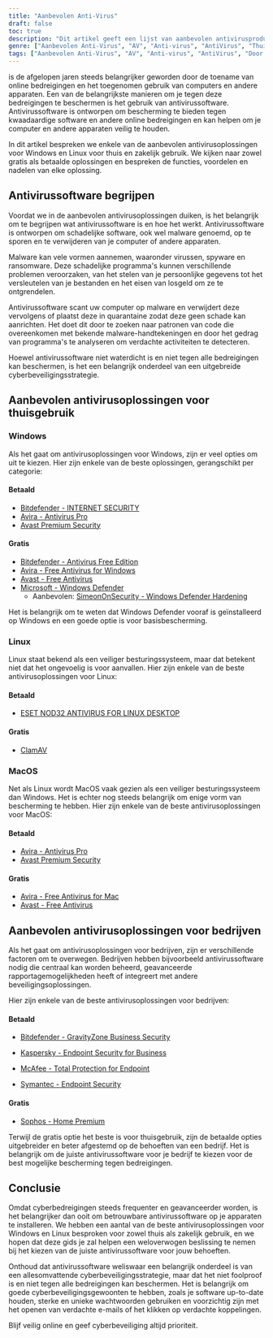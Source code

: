 ```yaml
---
title: "Aanbevolen Anti-Virus"
draft: false
toc: true
description: "Dit artikel geeft een lijst van aanbevolen antivirusproducten voor thuis en zakelijk gebruik, zoals gerangschikt door SimeonOnSecurity. De ranglijsten zijn gebaseerd op professionele meningen en tests tegen schadelijke samples, en hebben alleen betrekking op antivirusmogelijkheden, detectie, gebruikerservaring en prestaties. Windows-gebruikers kunnen kiezen uit zowel betaalde als gratis opties, terwijl Linux- en MacOS-gebruikers beperkte opties hebben, waarbij betaalde opties alleen beschikbaar zijn voor Linux. Merk op dat AV niet verplicht is op Linux of MacOS en dat het gebruik van een VPN of wachtwoordmanager die met de AV-suite wordt meegeleverd niet wordt aanbevolen. Het artikel geeft ook aanbevelingen voor VPN-providers. Aan aanbevelingen voor zakelijk gebruik wordt momenteel gewerkt."
genre: ["Aanbevolen Anti-Virus", "AV", "Anti-virus", "AntiVirus", "Thuisgebruik", "Zakelijk gebruik", "Windows", "Linux", "MacOS", "Cyberbeveiliging"]
tags: ["Aanbevolen Anti-Virus", "AV", "Anti-virus", "AntiVirus", "Door SimeonOnSecurity aanbevolen antivirusproducten", "VirusTotal", "AV-mogelijkheden", "detectie", "gebruikerservaring", "prestaties", "Windows", "Linux", "MacOS", "VPN", "wachtwoordmanager", "VPNS", "Thuisgebruik", "Betaald", "Gratis", "Bitdefender - INTERNETBEVEILIGING", "Avira - Antivirus Pro", "Avast Premium Beveiliging", "Bitdefender - Antivirus Gratis Editie", "Avira - Gratis antivirus voor Windows", "Avast - Gratis antivirus", "Microsoft - Windows Defender", "Windows Defender Hardening", "ESET NOD32", "ClamAV", "Avira - Gratis antivirus voor Mac", "Sophos", "Zakelijk gebruik", "Cyberbeveiliging"]
---
```

 is de afgelopen jaren steeds belangrijker geworden door de toename van online bedreigingen en het toegenomen gebruik van computers en andere apparaten. Een van de belangrijkste manieren om je tegen deze bedreigingen te beschermen is het gebruik van antivirussoftware. Antivirussoftware is ontworpen om bescherming te bieden tegen kwaadaardige software en andere online bedreigingen en kan helpen om je computer en andere apparaten veilig te houden.

In dit artikel bespreken we enkele van de aanbevolen antivirusoplossingen voor Windows en Linux voor thuis en zakelijk gebruik. We kijken naar zowel gratis als betaalde oplossingen en bespreken de functies, voordelen en nadelen van elke oplossing.

## Antivirussoftware begrijpen

Voordat we in de aanbevolen antivirusoplossingen duiken, is het belangrijk om te begrijpen wat antivirussoftware is en hoe het werkt. Antivirussoftware is ontworpen om schadelijke software, ook wel malware genoemd, op te sporen en te verwijderen van je computer of andere apparaten.

Malware kan vele vormen aannemen, waaronder virussen, spyware en ransomware. Deze schadelijke programma's kunnen verschillende problemen veroorzaken, van het stelen van je persoonlijke gegevens tot het versleutelen van je bestanden en het eisen van losgeld om ze te ontgrendelen.

Antivirussoftware scant uw computer op malware en verwijdert deze vervolgens of plaatst deze in quarantaine zodat deze geen schade kan aanrichten. Het doet dit door te zoeken naar patronen van code die overeenkomen met bekende malware-handtekeningen en door het gedrag van programma's te analyseren om verdachte activiteiten te detecteren.

Hoewel antivirussoftware niet waterdicht is en niet tegen alle bedreigingen kan beschermen, is het een belangrijk onderdeel van een uitgebreide cyberbeveiligingsstrategie.

## Aanbevolen antivirusoplossingen voor thuisgebruik

### Windows

Als het gaat om antivirusoplossingen voor Windows, zijn er veel opties om uit te kiezen. Hier zijn enkele van de beste oplossingen, gerangschikt per categorie:

#### Betaald

- [Bitdefender - INTERNET SECURITY](https://bitdefender.f9tmep.net/VmN5Ka)
- [Avira - Antivirus Pro](https://www.avira.com/en/antivirus-pro)
- [Avast Premium Security](https://amzn.to/2MA7jR2)

#### Gratis

- [Bitdefender - Antivirus Free Edition](https://bitdefender.f9tmep.net/1r7NMa)
- [Avira - Free Antivirus for Windows](https://www.avira.com/en/free-antivirus-windows)
- [Avast - Free Antivirus](https://www.avast.com/en-us/index)
- [Microsoft - Windows Defender](https://www.microsoft.com/en-us/windows/comprehensive-security)
  - Aanbevolen: [SimeonOnSecurity - Windows Defender Hardening](https://github.com/simeononsecurity/Windows-Defender-Hardening)


Het is belangrijk om te weten dat Windows Defender vooraf is geïnstalleerd op Windows en een goede optie is voor basisbescherming.

### Linux

Linux staat bekend als een veiliger besturingssysteem, maar dat betekent niet dat het ongevoelig is voor aanvallen. Hier zijn enkele van de beste antivirusoplossingen voor Linux:

#### Betaald

- [ESET NOD32 ANTIVIRUS FOR LINUX DESKTOP](https://www.eset.com/int/home/antivirus-linux)

#### Gratis

- [ClamAV](https://www.clamav.net/)

### MacOS

Net als Linux wordt MacOS vaak gezien als een veiliger besturingssysteem dan Windows. Het is echter nog steeds belangrijk om enige vorm van bescherming te hebben. Hier zijn enkele van de beste antivirusoplossingen voor MacOS:

#### Betaald

- [Avira - Antivirus Pro](https://www.avira.com/en/antivirus-pro)
- [Avast Premium Security](https://amzn.to/2MA7jR2)

#### Gratis

- [Avira - Free Antivirus for Mac](https://www.avira.com/en/free-antivirus-mac)
- [Avast - Free Antivirus](https://www.avast.com/en-us/index)

## Aanbevolen antivirusoplossingen voor bedrijven

Als het gaat om antivirusoplossingen voor bedrijven, zijn er verschillende factoren om te overwegen. Bedrijven hebben bijvoorbeeld antivirussoftware nodig die centraal kan worden beheerd, geavanceerde rapportagemogelijkheden heeft of integreert met andere beveiligingsoplossingen.

Hier zijn enkele van de beste antivirusoplossingen voor bedrijven:

#### Betaald

- [Bitdefender - GravityZone Business Security](https://bitdefender.f9tmep.net/ZQNAzQ)

- [Kaspersky - Endpoint Security for Business](https://usa.kaspersky.com/enterprise-security/endpoint)

- [McAfee - Total Protection for Endpoint](https://www.mcafee.com/enterprise/en-us/products/total-protection-for-endpoint.html)

- [Symantec - Endpoint Security](https://www.symantec.com/products/endpoint-security)

#### Gratis

- [Sophos - Home Premium](https://home.sophos.com/)

Terwijl de gratis optie het beste is voor thuisgebruik, zijn de betaalde opties uitgebreider en beter afgestemd op de behoeften van een bedrijf. Het is belangrijk om de juiste antivirussoftware voor je bedrijf te kiezen voor de best mogelijke bescherming tegen bedreigingen.

## Conclusie

Omdat cyberbedreigingen steeds frequenter en geavanceerder worden, is het belangrijker dan ooit om betrouwbare antivirussoftware op je apparaten te installeren. We hebben een aantal van de beste antivirusoplossingen voor Windows en Linux besproken voor zowel thuis als zakelijk gebruik, en we hopen dat deze gids je zal helpen een weloverwogen beslissing te nemen bij het kiezen van de juiste antivirussoftware voor jouw behoeften.

Onthoud dat antivirussoftware weliswaar een belangrijk onderdeel is van een allesomvattende cyberbeveiligingsstrategie, maar dat het niet foolproof is en niet tegen alle bedreigingen kan beschermen. Het is belangrijk om goede cyberbeveiligingsgewoonten te hebben, zoals je software up-to-date houden, sterke en unieke wachtwoorden gebruiken en voorzichtig zijn met het openen van verdachte e-mails of het klikken op verdachte koppelingen.

Blijf veilig online en geef cyberbeveiliging altijd prioriteit.

